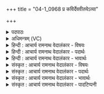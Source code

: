 +++
title = "04-1_0968 प्र कविर्देववीतयेऽव्या"

+++
<details><summary>पदपाठः</summary>

प्र꣢। क꣣विः꣢। दे꣣व꣡वी꣢तये। दे꣣व꣢। वी꣣तये। अ꣡व्याः꣢꣯। वा꣡रे꣢꣯भिः। अ꣣व्यत। साह्वा꣢न्। वि꣡श्वाः꣢꣯। अ꣣भि꣡। स्पृ꣡धः꣢꣯। ९६८।
</details>

<details><summary>अधिमन्त्रम् (VC)</summary>

- पवमानः सोमः
- असितः काश्यपो देवलो वा
- गायत्री
- षड्जः
</details>

<details><summary>हिन्दी : आचार्य रामनाथ वेदालंकार - विषयः</summary>

प्रथम मन्त्र में परमात्मा की प्राप्ति का विषय है।
</details>

<details><summary>हिन्दी : आचार्य रामनाथ वेदालंकार - पदार्थः</summary>

पदार्थान्वय -  (कविः)क्रान्तद्रष्टा और मेधावी यह सोम अर्थात् रस का भण्डार परमात्मा(देववीतये)दिव्यगुणों को उत्पन्न करने के लिए(अव्याः)शुद्ध चित्तवृत्ति के(वारेभिः)विघ्ननिवारक उपाय प्रणव-जप आदियों से(प्र अव्यत)प्राप्त होता है।(साह्वान्)विपत्तियों को दूर करनेवाला वह(विश्वाः स्पृधः)सब स्पर्धा करनेवाले आन्तरिक एवं बाह्य शत्रुओं को(अभि)पराजित कर देता है ॥१॥
</details>

<details><summary>हिन्दी : आचार्य रामनाथ वेदालंकार - भावार्थः</summary>

भावार्थ -  परमात्मा की उपासना से सब दिव्यगुण स्वयं ही प्राप्त हो जाते हैं और विघ्नकारी शत्रु परास्त हो जाते हैं ॥१॥
</details>

<details><summary>संस्कृत : आचार्य रामनाथ वेदालंकार - विषयः</summary>

तत्रादौ परमात्मप्राप्तिविषयमाह।
</details>

<details><summary>संस्कृत : आचार्य रामनाथ वेदालंकार - पदार्थः</summary>

पदार्थान्वय -  (कविः)क्रान्तद्रष्टा मेधावी च एष सोमः रसागारः परमात्मा(देववीतये)दिव्यगुणानां प्रजननाय(अव्याः)शुद्धचित्तवृत्तेः(वारेभिः)विघ्ननिवारणोपायैः प्रणवजपादिभिः(प्र अव्यत)प्राप्यते।[प्रपूर्वाद् अव धातोः कर्मणि लङि रूपम्। आडागमाभावश्छान्दसः।] (साह्वान्)विपदाम् अभिभविता सः।[दाश्वान् साह्वान् मीढ्वांश्च। अ० ६।१।१२ इति षह धातोः क्वस्वन्तो निपातः।] (विश्वाः स्पृधः)सर्वान् स्पर्धालून् आन्तरिकान् बाह्यांश्च शत्रून्(अभि)अभिभवति पराजयते।[उपसर्गश्रुतेर्योग्यक्रियाध्याहारः]॥१॥
</details>

<details><summary>संस्कृत : आचार्य रामनाथ वेदालंकार - भावार्थः</summary>

भावार्थ -  परमात्मोपासनया सर्वे दिव्यगुणाः स्वयमेव प्राप्यन्ते विघ्नकारिणः शत्रवश्च पराजीयन्ते ॥१॥
</details>

<details><summary>संस्कृत : आचार्य रामनाथ वेदालंकार - पादटिप्पनी</summary>

टिप्पनी -   १.ऋ० ९।२०।२ “अण्या वारेभिरर्षति” इति द्वितीयः पादः।
</details>